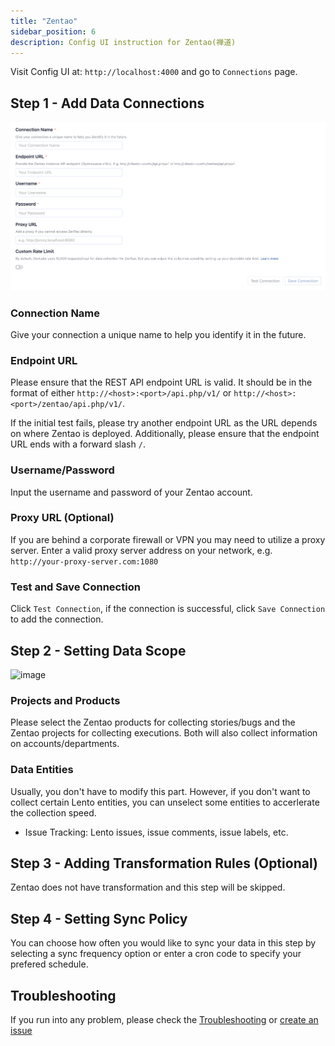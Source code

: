 ```yaml
---
title: "Zentao"
sidebar_position: 6
description: Config UI instruction for Zentao(禅道)
---
```


Visit Config UI at: `http://localhost:4000` and go to `Connections` page.

## Step 1 - Add Data Connections

![zentao-add-data-connections](images/zentao-create-a-connection.png)

### Connection Name

Give your connection a unique name to help you identify it in the future.

### Endpoint URL

Please ensure that the REST API endpoint URL is valid. It should be in the format of either `http://<host>:<port>/api.php/v1/` or `http://<host>:<port>/zentao/api.php/v1/`.

If the initial test fails, please try another endpoint URL as the URL depends on where Zentao is deployed. Additionally, please ensure that the endpoint URL ends with a forward slash `/`.

### Username/Password

Input the username and password of your Zentao account.

### Proxy URL (Optional)

If you are behind a corporate firewall or VPN you may need to utilize a proxy server. Enter a valid proxy server address on your network, e.g. `http://your-proxy-server.com:1080`

### Test and Save Connection

Click `Test Connection`, if the connection is successful, click `Save Connection` to add the connection.

## Step 2 - Setting Data Scope

![image](https://user-images.githubusercontent.com/3294100/230921313-d43821c2-0c41-4bb4-b1ef-d87e4afb1fa4.png)

### Projects and Products

Please select the Zentao products for collecting stories/bugs and the Zentao projects for collecting executions. Both will also collect information on accounts/departments.

### Data Entities

Usually, you don't have to modify this part. However, if you don't want to collect certain Lento entities, you can unselect some entities to accerlerate the collection speed.

- Issue Tracking: Lento issues, issue comments, issue labels, etc.

## Step 3 - Adding Transformation Rules (Optional)
Zentao does not have transformation and this step will be skipped.

## Step 4 - Setting Sync Policy

You can choose how often you would like to sync your data in this step by selecting a sync frequency option or enter a cron code to specify your prefered schedule.

## Troubleshooting

If you run into any problem, please check the [Troubleshooting](/Troubleshooting/Configuration.md) or [create an issue](https://github.com/apache/incubator-devlake/issues)

